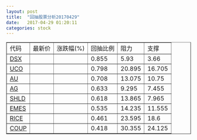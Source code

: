 ```yaml
---
layout: post
title:  "回抽股票分析20170429"
date:   2017-04-29 01:20:11
categories: stock
---
```

<script type="text/javascript">
var stockList = []
stockList.push('gb_dsx');
stockList.push('gb_uco');
stockList.push('gb_au');
stockList.push('gb_ag');
stockList.push('gb_shld');
stockList.push('gb_emes');
stockList.push('gb_rice');
stockList.push('gb_coup');
</script>
<table border="1">
 <tr>
 <td>代码</td>
 <td>最新价</td>
 <td>涨跌幅(%)</td>
 <td>回抽比例</td>
 <td>阻力</td>
 <td>支撑</td>
</tr>
  <tr id="dsx">
  <td><a href="http://stock.finance.sina.com.cn/usstock/quotes/DSX.html" target="_blank">DSX</a></td><td></td><td></td><td>0.855</td><td>5.93</td><td>3.66</td></tr>
  <tr id="uco">
  <td><a href="http://stock.finance.sina.com.cn/usstock/quotes/UCO.html" target="_blank">UCO</a></td><td></td><td></td><td>0.798</td><td>20.895</td><td>16.705</td></tr>
  <tr id="au">
  <td><a href="http://stock.finance.sina.com.cn/usstock/quotes/AU.html" target="_blank">AU</a></td><td></td><td></td><td>0.708</td><td>13.075</td><td>10.75</td></tr>
  <tr id="ag">
  <td><a href="http://stock.finance.sina.com.cn/usstock/quotes/AG.html" target="_blank">AG</a></td><td></td><td></td><td>0.633</td><td>9.295</td><td>7.455</td></tr>
  <tr id="shld">
  <td><a href="http://stock.finance.sina.com.cn/usstock/quotes/SHLD.html" target="_blank">SHLD</a></td><td></td><td></td><td>0.618</td><td>13.865</td><td>7.965</td></tr>
  <tr id="emes">
  <td><a href="http://stock.finance.sina.com.cn/usstock/quotes/EMES.html" target="_blank">EMES</a></td><td></td><td></td><td>0.535</td><td>14.235</td><td>11.555</td></tr>
  <tr id="rice">
  <td><a href="http://stock.finance.sina.com.cn/usstock/quotes/RICE.html" target="_blank">RICE</a></td><td></td><td></td><td>0.461</td><td>23.595</td><td>18.6</td></tr>
  <tr id="coup">
  <td><a href="http://stock.finance.sina.com.cn/usstock/quotes/COUP.html" target="_blank">COUP</a></td><td></td><td></td><td>0.418</td><td>30.355</td><td>24.125</td></tr>
</table>
